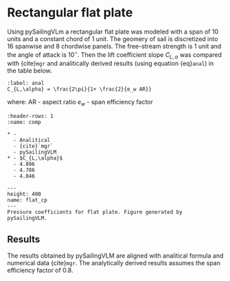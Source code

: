 # Rectangular flat plate

Using pySailingVLm a rectangular flat plate was modeled with a span of 10 units and a constant chord of 1 unit.
The geomery of sail is discretized into 16 spanwise and 8 chordwise panels.
The free-stream strength is 1 unit and the angle of attack is $10^\circ$.
Then the lift coefficient slope $C_{L,\alpha}$ was compared with {cite}`mgr` and analitically derived results (using equation {eq}`anal`) in the table below.

```{math}
:label: anal
C_{L,\alpha} = \frac{2\pi}{1+ \frac{2}{e_w AR}}
```

where:
AR - aspect ratio
$e_w$ - span efficiency factor

```{list-table} Results from pySailingVLM code of the rectangular flat plate of a lift coefficient slope.
:header-rows: 1
:name: comp

* -
  - Analitical
  - {cite}`mgr`
  - pySailingVLM
* - $C_{L,\alpha}$
  - 4.896
  - 4.786
  - 4.846
```

```{figure} ../../figures/flat_cp.png
---
height: 400
name: flat_cp
---
Pressure coefficients for flat plate. Figure generated by pySailingVLM.
```

## Results

The results obtained by pySailingVLM are aligned with analitical formula and numerical data {cite}`mgr`.
The analytically derived results assumes the span efficiency factor of 0.8.
